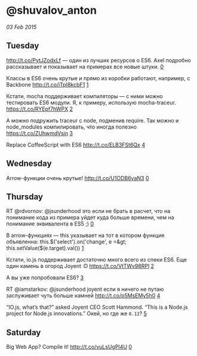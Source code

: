 # @shuvalov_anton

_03 Feb 2015_

## Tuesday

http://t.co/PvtJZodxLf — один из лучших ресурсов о ES6. Axel подробно рассказывает и показывает на примерах все новые штуки. [0][0]

Классы в ES6 очень крутые и прямо из коробки работают, например, с Backbone http://t.co/iTpI8kcbF1 [1][1]

Кстати, mocha поддерживает компиляторы — с ними можно тестировать ES6 модули. Я, к примеру, использую mocha-traceur. https://t.co/RYEpf7hWPX [2][2]

А можно подружить traceur c node, подменив require. Так можно и node_modules компилировать, что иногда полезно https://t.co/ZUhwmdVsin [3][3]

Replace CoffeeScript with ES6 http://t.co/ELB3FSt6Qx [4][4]

## Wednesday

Arrow-функции очень крутые! http://t.co/U1ODB6vaN3 [0][0]

## Thursday

RT @rdvornov: @jsunderhood это если не брать в расчет, что на понимание кода из примера уйдет куда больше времени, чем на понимание эквивалента в ES5 ;) [0][0]

В arrow-функциях — this указывает на тот  в котором функция объявленна: 
this.$('select').on('change', e =&gt; this.setValue($(e.target).val()) [1][1]

Кстати, io.js поддерживает достаточно много всего из спеки ES6. Еще один камень в огород Joyent :D https://t.co/VtTWv98RPl [2][2]

А вы уже попробовали ES6? [3][3]

RT @iamstarkov: @jsunderhood joyent если я ничего не путаю заслуживает чуть больше камней  http://t.co/p5MsEMy5h0 [4][4]

“IO.js, what’s that?” asked Joyent CEO Scott Hammond. “This is a Node.js project for Node.js innovations.” Окей, но где же `0.12`? [5][5]

## Saturday

Big Web App? Compile it! http://t.co/vuLsUgPI4U [0][0]

[0]: https://twitter.com/jsunderhood/status/562519903249649665
[1]: https://twitter.com/jsunderhood/status/562523017243545600
[2]: https://twitter.com/jsunderhood/status/562569870366486528
[3]: https://twitter.com/jsunderhood/status/562571645869912064
[4]: https://twitter.com/jsunderhood/status/562579794999922689
[5]: https://twitter.com/jsunderhood/status/562972738303037442
[6]: https://twitter.com/jsunderhood/status/563237209370013696
[7]: https://twitter.com/jsunderhood/status/563238391077408768
[8]: https://twitter.com/jsunderhood/status/563307732707856384
[9]: https://twitter.com/jsunderhood/status/563308497023299585
[10]: https://twitter.com/jsunderhood/status/563326489488551937
[11]: https://twitter.com/jsunderhood/status/563327023012413440
[12]: https://twitter.com/jsunderhood/status/564027469179944962